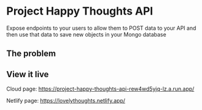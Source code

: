 # Project Happy Thoughts API

Expose endpoints to your users to allow them to POST data to your API and then use that data to save new objects in your Mongo database

## The problem


## View it live
Cloud page:
https://project-happy-thoughts-api-rew4wd5yjq-lz.a.run.app/

Netlify page:
https://lovelythoughts.netlify.app/